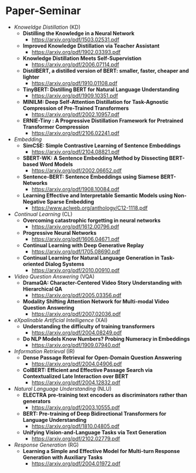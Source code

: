 # Paper-Seminar

- *Knoweldge Distillation* (KD)
  - **Distilling the Knowledge in a Neural Network**
    - https://arxiv.org/pdf/1503.02531.pdf
  - **Improved Knowledge Distillation via Teacher Assistant**
    - https://arxiv.org/pdf/1902.03393.pdf
  - **Knowledge Distillation Meets Self-Supervistion**
    - https://arxiv.org/pdf/2006.07114.pdf
  - **DistilBERT, a distilled version of BERT: smaller, faster, cheaper and lighter**
    - https://arxiv.org/pdf/1910.01108.pdf
  - **TinyBERT: Distilling BERT for Natural Language Understanding**
    - https://arxiv.org/pdf/1909.10351.pdf
  - **MINILM: Deep Self-Attention Distillation for Task-Agnostic Compression of Pre-Trained Transformers**
    - https://arxiv.org/pdf/2002.10957.pdf
  - **ERNIE-Tiny : A Progressive Distillation Framework for Pretrained Transformer Compression**
    - https://arxiv.org/pdf/2106.02241.pdf
- *Embedding*
  - **SimCSE: Simple Contrastive Learning of Sentence Embeddings**
    - https://arxiv.org/pdf/2104.08821.pdf  
  - **SBERT-WK: A Sentence Embedding Method by Dissecting BERT-based Word Models** 
    - https://arxiv.org/pdf/2002.06652.pdf
  - **Sentence-BERT: Sentence Embeddings using Siamese BERT-Networks**
    - https://arxiv.org/pdf/1908.10084.pdf
  - **Learning Effective and Interpretable Semantic Models using Non-Negative Sparse Embedding**
    - https://www.aclweb.org/anthology/C12-1118.pdf
- *Continual Learning* (CL)
  - **Overcoming catastrophic forgetting in neural networks**
    - https://arxiv.org/pdf/1612.00796.pdf
  - **Progressive Neural Networks**
    - https://arxiv.org/pdf/1606.04671.pdf
  - **Continual Learning with Deep Generative Replay**
    - https://arxiv.org/pdf/1705.08690.pdf
  - **Continual Learning for Natural Language Generation in Task-oriented Dialog Systems**
    - https://arxiv.org/pdf/2010.00910.pdf
- *Video Question Answering* (VQA)
  - **DramaQA: Character-Centered Video Story Understanding with Hierarchical QA**
    - https://arxiv.org/pdf/2005.03356.pdf
  - **Modality Shifting Attention Network for Multi-modal Video Question Answering**
    - https://arxiv.org/pdf/2007.02036.pdf
- *eXpalinable Artificial Intelligence* (XAI)
  - **Understanding the difficulty of training transformers**
    - https://arxiv.org/pdf/2004.08249.pdf
  - **Do NLP Models Know Numbers? Probing Numeracy in Embeddings**
    - https://arxiv.org/pdf/1909.07940.pdf
- *Information Retrieval* (IR)
  - **Dense Passage Retrieval for Open-Domain Question Answering**
    - https://arxiv.org/pdf/2004.04906.pdf
  - **ColBERT: Efficient and Effective Passage Search via Contextualized Late Interaction over BERT**
    - https://arxiv.org/pdf/2004.12832.pdf
- *Natural Language Understanding* (NLU)
  - **ELECTRA pre-training text encoders as discriminators rather than generators**
    - https://arxiv.org/pdf/2003.10555.pdf
  - **BERT: Pre-training of Deep Bidirectional Transformers for Language Understanding**
    - https://arxiv.org/pdf/1810.04805.pdf
  - **Unifying Vision-and-Language Tasks via Text Generation**
    - https://arxiv.org/pdf/2102.02779.pdf
- *Response Generation* (RG)
  - **Learning a Simple and Effective Model for Multi-turn Response Generation with Auxiliary Tasks**
    - https://arxiv.org/pdf/2004.01972.pdf
